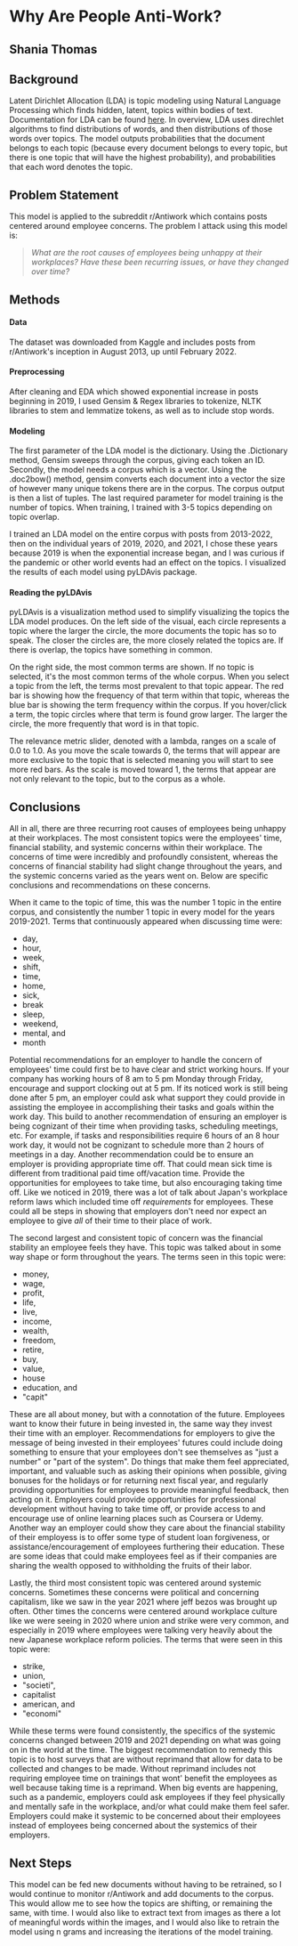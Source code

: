 # Why Are People Anti-Work?

## Shania Thomas


## Background

Latent Dirichlet Allocation (LDA) is topic modeling using Natural Language Processing which finds hidden, latent, topics within bodies of text. Documentation for LDA can be found [here](https://radimrehurek.com/gensim/models/ldamulticore.html). In overview, LDA uses direchlet algorithms to find distributions of words, and then distributions of those words over topics. The model outputs probabilities that the document belongs to each topic (because every document belongs to every topic, but there is one topic that will have the highest probability), and probabilities that each word denotes the topic.

## Problem Statement

This model is applied to the subreddit r/Antiwork which contains posts centered around employee concerns. The problem I attack using this model is:

> *What are the root causes of employees being unhappy at their workplaces? Have these been recurring issues, or have they changed over time?*

## Methods

#### Data
The dataset was downloaded from Kaggle and includes posts from r/Antiwork's inception in August 2013, up until February 2022. 

#### Preprocessing

After cleaning and EDA which showed exponential increase in posts beginning in 2019, I used Gensim & Regex libraries to tokenize, NLTK libraries to stem and lemmatize tokens, as well as to include stop words.

#### Modeling

The first parameter of the LDA model is the dictionary. Using the .Dictionary method, Gensim sweeps through the corpus, giving each token an ID. Secondly, the model needs a corpus which is a vector. Using the .doc2bow() method, gensim converts each document into a vector the size of however many unique tokens there are in the corpus. The corpus output is then a list of tuples. The last required parameter for model training is the number of topics. When training, I trained with 3-5 topics depending on topic overlap.

I trained an LDA model on the entire corpus with posts from 2013-2022, then on the individual years of 2019, 2020, and 2021, I chose these years because 2019 is when the exponential increase began, and I was curious if the pandemic or other world events had an effect on the topics. I visualized the results of each model using pyLDAvis package.

#### Reading the pyLDAvis

pyLDAvis is a visualization method used to simplify visualizing the topics the LDA model produces. On the left side of the visual, each circle represents a topic where the larger the circle, the more documents the topic has so to speak. The closer the circles are, the more closely related the topics are. If there is overlap, the topics have something in common.

On the right side, the most common terms are shown. If no topic is selected, it's the most common terms of the whole corpus. When you select a topic from the left, the terms most prevalent to that topic appear. The red bar is showing how the frequency of that term within that topic, whereas the blue bar is showing the term frequency within the corpus. If you hover/click a term, the topic circles where that term is found grow larger. The larger the circle, the more frequently that word is in that topic.

The relevance metric slider, denoted with a lambda, ranges on a scale of 0.0 to 1.0. As you move the scale towards 0, the terms that will appear are more exclusive to the topic that is selected meaning you will start to see more red bars. As the scale is moved toward 1, the terms that appear are not only relevant to the topic, but to the corpus as a whole.

## Conclusions
All in all, there are three recurring root causes of employees being unhappy at their workplaces. The most consistent topics were the employees' time, financial stability, and systemic concerns within their workplace. The concerns of time were incredibly and profoundly consistent, whereas the concerns of financial stability had slight change throughout the years, and the systemic concerns varied as the years went on. Below are specific conclusions and recommendations on these concerns.

When it came to the topic of time, this was the number 1 topic  in the entire corpus, and consistently the number 1 topic in every model for the years 2019-2021. Terms that continuously appeared when discussing time were:
- day, 
- hour, 
- week, 
- shift, 
- time, 
- home, 
- sick,  
- break
- sleep, 
- weekend, 
- mental, and
- month

Potential recommendations for an employer to handle the concern of employees' time could first be to have clear and strict working hours. If your company has working hours of 8 am to 5 pm Monday through Friday, encourage and support clocking out at 5 pm. If its noticed work is still being done after 5 pm, an employer could ask what support they could provide in assisting the employee in accomplishing their tasks and goals within the work day. This build to another recommendation of ensuring an employer is being cognizant of their time when providing tasks, scheduling meetings, etc. For example, if tasks and responsibilities require 6 hours of an 8 hour work day, it would not be cognizant to schedule more than 2 hours of meetings in a day. Another recommendation could be to ensure an employer is providing appropriate time off. That could mean sick time is different from traditional paid time off/vacation time. Provide the opportunities for employees to take time, but also encouraging taking time off. Like we noticed in 2019, there was a lot of talk about Japan's workplace reform laws which included time off _requirements_ for employees. These could all be steps in showing that employers don't need nor expect an employee to give _all_ of their time to their place of work.


The second largest and consistent topic of concern was the financial stability an employee feels they have. This topic was talked about in some way shape or form throughout the years. The terms seen in this topic were: 
- money, 
- wage, 
- profit,
- life,
- live, 
- income, 
- wealth, 
- freedom, 
- retire, 
- buy, 
- value, 
- house
- education, and
- "capit"

These are all about money, but with a connotation of the future. Employees want to know their future in being invested in, the same way they invest their time with an employer. Recommendations for employers to give the message of being invested in their employees' futures could include doing something to ensure that your employees don't see themselves as "just a number" or "part of the system". Do things that make them feel appreciated, important, and valuable such as asking their opinions when possible, giving bonuses for the holidays or for returning next fiscal year, and regularly providing opportunities for employees to provide meaningful feedback, then acting on it. Employers could provide opportunities for professional development without having to take time off, or provide access to and encourage use of online learning places such as Coursera or Udemy. Another way an employer could show they care about the financial stability of their employess is to offer some type of student loan forgiveness, or assistance/encouragement of employees furthering their education. These are some ideas that could make employees feel as if their companies are sharing the wealth opposed to withholding the fruits of their labor.

Lastly, the third most consistent topic was centered around systemic concerns. Sometimes these concerns were political and concerning capitalism, like we saw in the year 2021 where jeff bezos was brought up often. Other times the concerns were centered around workplace culture like we were seeing in 2020 where union and strike were very common, and especially in 2019 where employees were talking very heavily about the new Japanese workplace reform policies. The terms that were seen in this topic were: 
- strike, 
- union,
- "societi", 
- capitalist
- american, and
- "economi"

While these terms were found consistently, the specifics of the systemic concerns changed between 2019 and 2021 depending on what was going on in the world at the time. The biggest recommendation to remedy this topic is to host surveys that are without reprimand that allow for data to be collected and changes to be made. Without reprimand includes not requiring employee time on trainings that wont' benefit the employees as well because taking time is a reprimand. When big events are happening, such as a pandemic, employers could ask employees if they feel physically and mentally safe in the workplace, and/or what could make them feel safer. Employers could make it systemic to be concerned about their employees instead of employees being concerned about the systemics of their employers.

## Next Steps
This model can be fed new documents without having to be retrained, so I would continue to monitor r/Antiwork and add documents to the corpus. This would allow me to see how the topics are shifting, or remaining the same, with time. I would also like to extract text from images as there a lot of meaningful words within the images, and I would also like to retrain the model using n grams and increasing the iterations of the model training.
